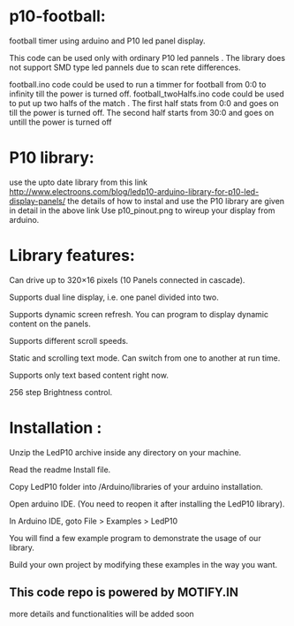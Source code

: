 # p10-football:

football timer using arduino and  P10 led panel display.

This code can be used only with ordinary P10 led pannels . The library does not support SMD type led pannels due to scan rete differences.

football.ino code could be used to run a timmer for football from 0:0 to infinity till the power is turned off.
football_twoHalfs.ino code could be used to put up two halfs of the match . The first half stats from 0:0 and goes on till the power is turned off. The second half starts from 30:0 and goes on untill the power is turned off


# P10 library:

use the upto date library from this link http://www.electroons.com/blog/ledp10-arduino-library-for-p10-led-display-panels/
the details of how to instal and use the P10 library are given in detail in the above link
Use p10_pinout.png to wireup your display from arduino.

# Library features:
 
Can drive up to 320×16 pixels (10 Panels connected in cascade).

Supports dual line display, i.e. one panel divided into two.

Supports dynamic screen refresh. You can program to display dynamic content on the panels.

Supports different scroll speeds.

Static and scrolling text mode. Can switch from one to another at run time.

Supports only text based content right now.

256 step Brightness control.

# Installation :

Unzip the LedP10 archive inside any directory on your machine.

Read the readme Install file.

Copy LedP10 folder into /Arduino/libraries of your arduino installation.

Open arduino IDE. (You need to reopen it after installing the LedP10 library).

In Arduino IDE, goto File > Examples > LedP10

You will find a few example program to demonstrate the usage of our library.

Build your own project by modifying these examples in the way you want.


## This code repo is powered by MOTIFY.IN
more details and functionalities will be added soon
